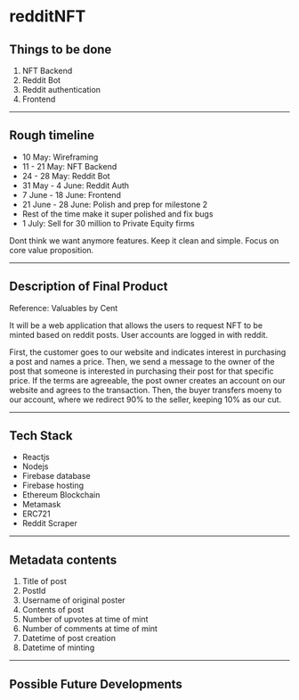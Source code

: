 # redditNFT

## Things to be done
1. NFT Backend
2. Reddit Bot
3. Reddit authentication
4. Frontend

---
## Rough timeline
- 10 May: Wireframing
- 11 - 21 May: NFT Backend
- 24 - 28 May: Reddit Bot
- 31 May - 4 June: Reddit Auth
- 7 June - 18 June: Frontend
- 21 June - 28 June: Polish and prep for milestone 2
- Rest of the time make it super polished and fix bugs
- 1 July: Sell for 30 million to Private Equity firms

Dont think we want anymore features. Keep it clean and simple. Focus on core value proposition.

---
## Description of Final Product

Reference: Valuables by Cent

It will be a web application that allows the users to request NFT to be minted based on reddit posts. User accounts are logged in with reddit.

First, the customer goes to our website and indicates interest in purchasing a post and names a price. Then, we send a message to the owner of the post that someone is interested in purchasing their post for that specific price. If the terms are agreeable, the post owner creates an account on our website and agrees to the transaction. Then, the buyer transfers moeny to our account, where we redirect 90% to the seller, keeping 10% as our cut.

---
## Tech Stack
- Reactjs
- Nodejs
- Firebase database
- Firebase hosting
- Ethereum Blockchain
- Metamask
- ERC721
- Reddit Scraper

---
## Metadata contents

1. Title of post
2. PostId
3. Username of original poster
4. Contents of post
5. Number of upvotes at time of mint
6. Number of comments at time of mint
7. Datetime of post creation
8. Datetime of minting

---
## Possible Future Developments